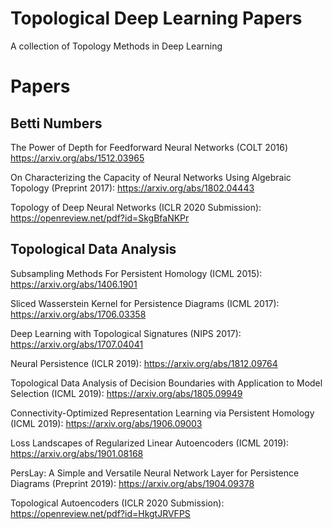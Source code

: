# Topological Deep Learning Papers
A collection of Topology Methods in Deep Learning

# Papers

## Betti Numbers

The Power of Depth for Feedforward Neural Networks (COLT 2016) https://arxiv.org/abs/1512.03965

On Characterizing the Capacity of Neural Networks Using Algebraic Topology (Preprint 2017): https://arxiv.org/abs/1802.04443

Topology of Deep Neural Networks (ICLR 2020 Submission): https://openreview.net/pdf?id=SkgBfaNKPr


## Topological Data Analysis

Subsampling Methods For Persistent Homology (ICML 2015): https://arxiv.org/abs/1406.1901

Sliced Wasserstein Kernel for Persistence Diagrams (ICML 2017): https://arxiv.org/abs/1706.03358

Deep Learning with Topological Signatures (NIPS 2017): https://arxiv.org/abs/1707.04041

Neural Persistence (ICLR 2019): https://arxiv.org/abs/1812.09764

Topological Data Analysis of Decision Boundaries with Application to Model Selection (ICML 2019): https://arxiv.org/abs/1805.09949

Connectivity-Optimized Representation Learning via Persistent Homology (ICML 2019): https://arxiv.org/abs/1906.09003

Loss Landscapes of Regularized Linear Autoencoders (ICML 2019): https://arxiv.org/abs/1901.08168

PersLay: A Simple and Versatile Neural Network Layer for Persistence Diagrams (Preprint 2019): https://arxiv.org/abs/1904.09378

Topological Autoencoders (ICLR 2020 Submission): https://openreview.net/pdf?id=HkgtJRVFPS
